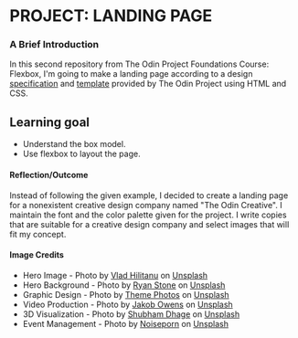 # PROJECT: LANDING PAGE

### A Brief Introduction
In this second repository from The Odin Project Foundations Course: Flexbox, I'm going to make a landing page according to a design [specification](https://cdn.statically.io/gh/TheOdinProject/curriculum/main/foundations/html_css/project/colors_and_stuff.png) and [template](https://cdn.statically.io/gh/TheOdinProject/curriculum/main/foundations/html_css/project/odin-project.png) provided by The Odin Project using HTML and CSS.

## Learning goal
- Understand the box model.
- Use flexbox to layout the page.

#### Reflection/Outcome
Instead of following the given example, I decided to create a landing page for a nonexistent creative design company named "The Odin Creative". I maintain the font and the color palette given for the project. I write copies that are suitable for a creative design company and select images that will fit my concept.

#### Image Credits
- Hero Image - Photo by [Vlad Hilitanu](https://unsplash.com/@vladhilitanu?utm_source=unsplash&utm_medium=referral&utm_content=creditCopyText) on [Unsplash](https://unsplash.com/s/photos/team-work?utm_source=unsplash&utm_medium=referral&utm_content=creditCopyText)
- Hero Background - Photo by [Ryan Stone](https://unsplash.com/@rstone_design?utm_source=unsplash&utm_medium=referral&utm_content=creditCopyText) on [Unsplash](https://unsplash.com/s/photos/creative-background?utm_source=unsplash&utm_medium=referral&utm_content=creditCopyText)
- Graphic Design - Photo by [Theme Photos](https://unsplash.com/@themephotos?utm_source=unsplash&utm_medium=referral&utm_content=creditCopyText) on [Unsplash](https://unsplash.com/s/photos/graphic-design?utm_source=unsplash&utm_medium=referral&utm_content=creditCopyText)
- Video Production - Photo by [Jakob Owens](https://unsplash.com/@jakobowens1?utm_source=unsplash&utm_medium=referral&utm_content=creditCopyText) on [Unsplash](https://unsplash.com/s/photos/video-production?utm_source=unsplash&utm_medium=referral&utm_content=creditCopyText)
- 3D Visualization - Photo by [Shubham Dhage](https://unsplash.com/@theshubhamdhage?utm_source=unsplash&utm_medium=referral&utm_content=creditCopyText) on [Unsplash](https://unsplash.com/s/photos/render-?utm_source=unsplash&utm_medium=referral&utm_content=creditCopyText)
- Event Management - Photo by [Noiseporn](https://unsplash.com/@noiseporn?utm_source=unsplash&utm_medium=referral&utm_content=creditCopyText) on [Unsplash](https://unsplash.com/s/photos/event-management?utm_source=unsplash&utm_medium=referral&utm_content=creditCopyText)
